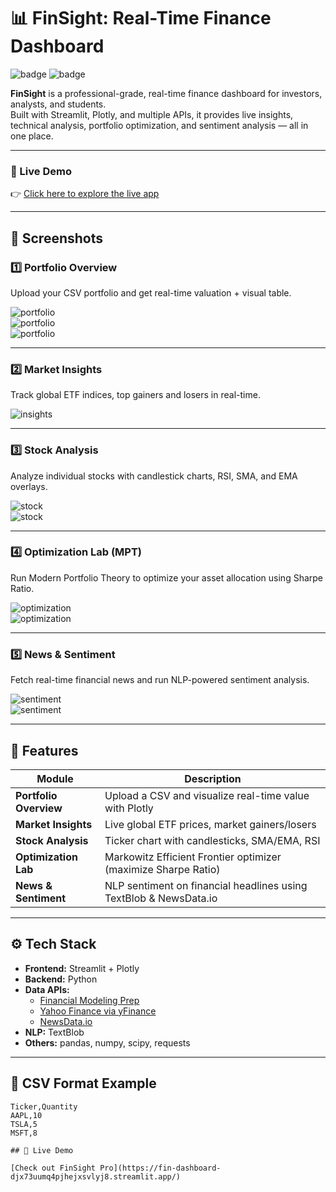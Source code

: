# 📊 FinSight: Real-Time Finance Dashboard

![badge](https://img.shields.io/badge/Built%20With-Streamlit-blue?style=for-the-badge)
![badge](https://img.shields.io/badge/API%20Powered-FMP%2C%20NewsData.io%2C%20yFinance-green?style=for-the-badge)

**FinSight** is a professional-grade, real-time finance dashboard for investors, analysts, and students.  
Built with Streamlit, Plotly, and multiple APIs, it provides live insights, technical analysis, portfolio optimization, and sentiment analysis — all in one place.

---

### 🚀 Live Demo  
👉 [Click here to explore the live app](https://fin-dashboard-djx73uumq4pjhejxsvlyj8.streamlit.app/)

---

## 📸 Screenshots

### 1️⃣ Portfolio Overview
Upload your CSV portfolio and get real-time valuation + visual table.

![portfolio](screenshots/portfolio_overview1.png)  
![portfolio](screenshots/portfolio_overview2.png)  
![portfolio](screenshots/portfolio_overview3.png)

---

### 2️⃣ Market Insights
Track global ETF indices, top gainers and losers in real-time.

![insights](screenshots/optimization_lab2.png)

---

### 3️⃣ Stock Analysis
Analyze individual stocks with candlestick charts, RSI, SMA, and EMA overlays.

![stock](screenshots/stock_analysis1.png)  
![stock](screenshots/stock_analysis2.png)

---

### 4️⃣ Optimization Lab (MPT)
Run Modern Portfolio Theory to optimize your asset allocation using Sharpe Ratio.

![optimization](screenshots/optimization_lab1.png)  
![optimization](screenshots/optimization_lab3.png)

---

### 5️⃣ News & Sentiment
Fetch real-time financial news and run NLP-powered sentiment analysis.

![sentiment](screenshots/news_sentiment1.png)  
![sentiment](screenshots/news_sentiment2.png)

---

## 🚀 Features

| Module                | Description                                                                  |
|------------------------|------------------------------------------------------------------------------|
| **Portfolio Overview** | Upload a CSV and visualize real-time value with Plotly                      |
| **Market Insights**    | Live global ETF prices, market gainers/losers                                |
| **Stock Analysis**     | Ticker chart with candlesticks, SMA/EMA, RSI                                 |
| **Optimization Lab**   | Markowitz Efficient Frontier optimizer (maximize Sharpe Ratio)              |
| **News & Sentiment**   | NLP sentiment on financial headlines using TextBlob & NewsData.io           |

---

## ⚙️ Tech Stack

- **Frontend:** Streamlit + Plotly
- **Backend:** Python
- **Data APIs:**
  - [Financial Modeling Prep](https://financialmodelingprep.com/)
  - [Yahoo Finance via yFinance](https://pypi.org/project/yfinance/)
  - [NewsData.io](https://newsdata.io/)
- **NLP:** TextBlob
- **Others:** pandas, numpy, scipy, requests

---

## 🧪 CSV Format Example

```csv
Ticker,Quantity
AAPL,10
TSLA,5
MSFT,8

## 🚀 Live Demo

[Check out FinSight Pro](https://fin-dashboard-djx73uumq4pjhejxsvlyj8.streamlit.app/)
